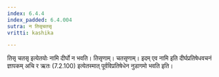 ```yaml
---
index: 6.4.4
index_padded: 6.4.004
sutra: न तिसृचतसृ
vritti: kashika

---
```

तिसृ चतसृ इत्येतयोः नामि दीर्घो न भवति। तिसृणाम्। चतसृणाम्। इदम् एव नामि इति दीर्घप्रतिषेधवचनं ज्ञापकम् अचि र ऋतः (7.2.100) इत्येतस्मात् पूर्वविप्रतिषेधेन नुडागमो भवति इति।